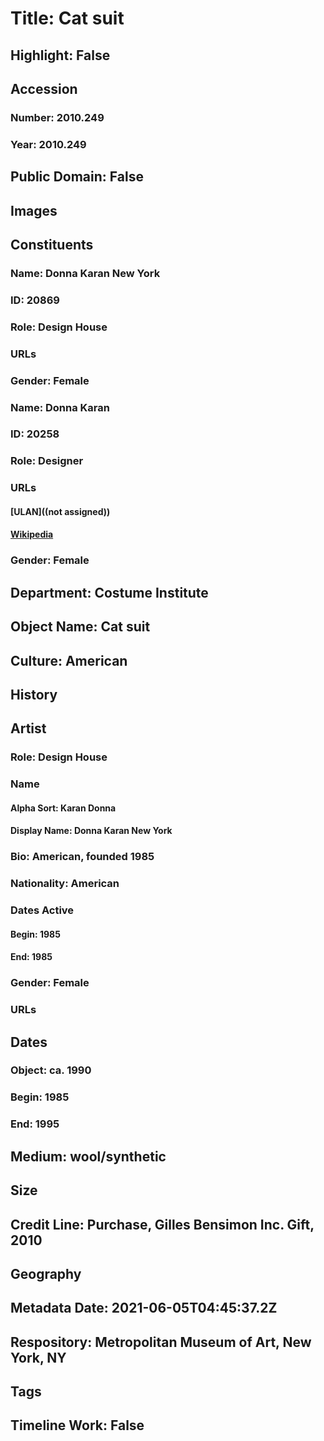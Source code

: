 # Title: Cat suit
## Highlight: False
## Accession
### Number: 2010.249
### Year: 2010.249
## Public Domain: False
## Images
## Constituents
### Name: Donna Karan New York
### ID: 20869
### Role: Design House
### URLs
### Gender: Female
### Name: Donna Karan
### ID: 20258
### Role: Designer
### URLs
#### [ULAN]((not assigned))
#### [Wikipedia](https://www.wikidata.org/wiki/Q464497)
### Gender: Female
## Department: Costume Institute
## Object Name: Cat suit
## Culture: American
## History
## Artist
### Role: Design House
### Name
#### Alpha Sort: Karan Donna
#### Display Name: Donna Karan New York
### Bio: American, founded 1985
### Nationality: American
### Dates Active
#### Begin: 1985
#### End: 1985
### Gender: Female
### URLs
## Dates
### Object: ca. 1990
### Begin: 1985
### End: 1995
## Medium: wool/synthetic
## Size
## Credit Line: Purchase, Gilles Bensimon Inc. Gift, 2010
## Geography
## Metadata Date: 2021-06-05T04:45:37.2Z
## Respository: Metropolitan Museum of Art, New York, NY
## Tags
## Timeline Work: False